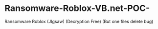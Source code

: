 # Ransomware-Roblox-VB.net-POC-
Ransomware Roblox (JIgsaw) (Decryption Free) (But one files delete bug)
